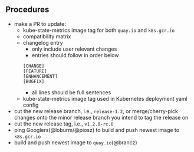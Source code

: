 ## Procedures
* make a PR to update:
  * kube-state-metrics image tag for both `quay.io` and `k8s.gcr.io`
  * compatibility matrix
  * changelog entry
    * only include user relevant changes
    * entries should follow in order below
    ```
    [CHANGE]
    [FEATURE]
    [ENHANCEMENT]
    [BUGFIX]
    ```
    * all lines should be full sentences
  * kube-state-metrics image tag used in Kubernetes deployment yaml config
* cut the new release branch, i.e., `release-1.2`, or merge/cherry-pick changes onto the minor release branch you intend to tag the release on
* cut the new release tag, i.e., `v1.2.0-rc.0`
* ping Googlers(@loburm/@piosz) to build and push newest image to `k8s.gcr.io`
* build and push newest image to `quay.io`(@brancz)
